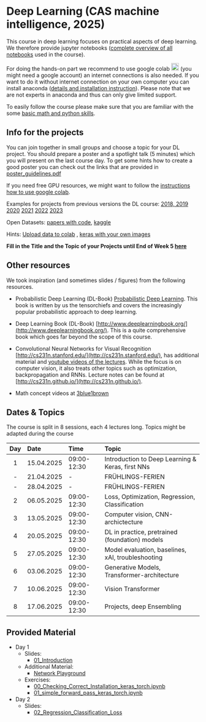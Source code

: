 
# Deep Learning (CAS machine intelligence, 2025) 

This course in deep learning focuses on practical aspects of deep learning. We therefore provide jupyter notebooks ([complete overview of all notebooks](https://github.com/tensorchiefs/dl_course_2025/tree/master/notebooks) used in the course). 

For doing the hands-on part we recommend to use google colab <a href="https://colab.research.google.com/"><img src="https://colab.research.google.com/img/colab_favicon_256px.png" width="20"></a> (you might need a google account) an internet connections is also needed. If you want to do it without internet connection on your own computer you can install anaconda ([details and installation instruction](anaconda.md)). Please note that we are not experts in anaconda and thus can only give limited support.

To easily follow the course please make sure that you are familiar with the some [basic math and python skills](prerequistites.md).  

## Info for the projects
You can join together in small groups and choose a topic for your DL project. You should prepare a poster and a spotlight talk (5 minutes) which you will present on the last course day. To get some hints how to create a good poster you can check out the links that are provided in <a href="https://www.dropbox.com/s/u1f6mqk4pc3uhxe/poster-guidelines.pdf?dl=1">poster_guidelines.pdf</a> 

If you need free GPU resources, we might want to follow the [instructions how to use google colab](co.md).  



Examples for projects from previous versions the DL course:
  [2018, 2019](projects.md)
  [2020](https://docs.google.com/spreadsheets/d/1NXinRQMifg_QNQs1fyn5HeiZNRnTGnIy1W7-ij-jQhg/edit?usp=sharing)
  [2021](https://docs.google.com/spreadsheets/d/18VFrPbKq3YSOg8Ebc1q1wGgkfgaWl7IkcCClGEDGj6Q/edit#gid=0)
  [2022](https://docs.google.com/spreadsheets/d/1TZf5hKekzOlBC7J0-EAltGOMTuZyrDhHu3ANve0q6H4/edit#gid=0)
  [2023](https://docs.google.com/spreadsheets/d/1d1y-Qf9OW7Vg30WzWwCckYPBMyRcg-d-qLG_lA0Z5jk/edit#gid=0)

Open Datasets: [papers with code](https://paperswithcode.com/datasets), [kaggle](https://www.kaggle.com/datasets)

Hints: [Upload data to colab](https://colab.research.google.com/notebooks/io.ipynb) , [keras with your own images](https://keras.io/api/data_loading/)

 
**Fill in the Title and the Topic of your Projects until End of Week 5 [here](https://docs.google.com/spreadsheets/d/1drTY6DA2R5QQYk8mRvcPFx-lW98aOGLgppkMMweHZPM/edit?usp=sharing)**

## Other resources 
We took inspiration (and sometimes slides / figures) from the following resources.

* Probabilistic Deep Learning (DL-Book) [Probabilistic Deep Learning](https://www.manning.com/books/probabilistic-deep-learning?a_aid=probabilistic_deep_learning&a_bid=78e55885). This book is written by us the tensorchiefs and covers the increasingly popular probabilistic approach to deep learning.

* Deep Learning Book (DL-Book) [http://www.deeplearningbook.org/](http://www.deeplearningbook.org/). This is a quite comprehensive book which goes far beyond the scope of this course. 

* Convolutional Neural Networks for Visual Recognition [http://cs231n.stanford.edu/](http://cs231n.stanford.edu/), has additional material and [youtube videos of the lectures](https://www.youtube.com/playlist?list=PLkt2uSq6rBVctENoVBg1TpCC7OQi31AlC). While the focus is on computer vision, it also treats other topics such as optimization, backpropagation and RNNs. Lecture notes can be found at [http://cs231n.github.io/](http://cs231n.github.io/).


* Math concept videos at [3blue1brown](https://www.youtube.com/@3blue1brown)

## Dates & Topics
The course is split in 8 sessions, each 4 lectures long. Topics might be adapted during the course

| Day  |      Date    |      Time    |   Topic
|:--------:|:--------------|:---------|:---------------|
| 1        | 15.04.2025 | 09:00-12:30 |  Introduction to Deep Learning & Keras, first NNs |
| -        | 21.04.2025 |-            | FRÜHLINGS-FERIEN                                  |
| -        | 28.04.2025 |-            | FRÜHLINGS-FERIEN                                  |
| 2        | 06.05.2025 | 09:00-12:30 | Loss, Optimization, Regression, Classification    |
| 3        | 13.05.2025 | 09:00-12:30 | Computer vision, CNN-archictecture  |
| 4        | 20.05.2025 | 09:00-12:30 | DL in practice, pretrained (foundation) models  | 
| 5        | 27.05.2025 | 09:00-12:30 | Model evaluation, baselines, xAI, troubleshooting  |
| 6        | 03.06.2025 | 09:00-12:30 | Generative Models, Transformer-architecture   |
| 7        | 10.06.2025 | 09:00-12:30 | Vision Transformer  |
| 8        | 17.06.2025 | 09:00-12:30 | Projects, deep Ensembling   |




## Provided Material 
- Day 1
  - Slides:
    - [01_Introduction](https://github.com/tensorchiefs/dl_course_2025/blob/master/slides/01_2025_Introduction.pdf)
  - Additional Material: 
    - [Network Playground](https://playground.tensorflow.org/)
  - Exercises:
    - [00_Checking_Correct_Installation_keras_torch.ipynb](https://github.com/tensorchiefs/dl_course_2025/blob/master/notebooks/00_Checking_Correct_Installation_keras_torch.ipynb) 
    - [01_simple_forward_pass_keras_torch.ipynb](https://github.com/tensorchiefs/dl_course_2025/blob/master/notebooks/01_simple_forward_pass_keras_torch.ipynb) 
- Day 2
  - Slides:
    - [02_Regression_Classification_Loss](https://github.com/tensorchiefs/dl_course_2025/blob/master/slides/02_2025_loss.pdf)    
  
